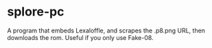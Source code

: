 # splore-pc
A program that embeds Lexaloffle, and scrapes the .p8.png URL, then downloads the rom. Useful if you only use Fake-08.
